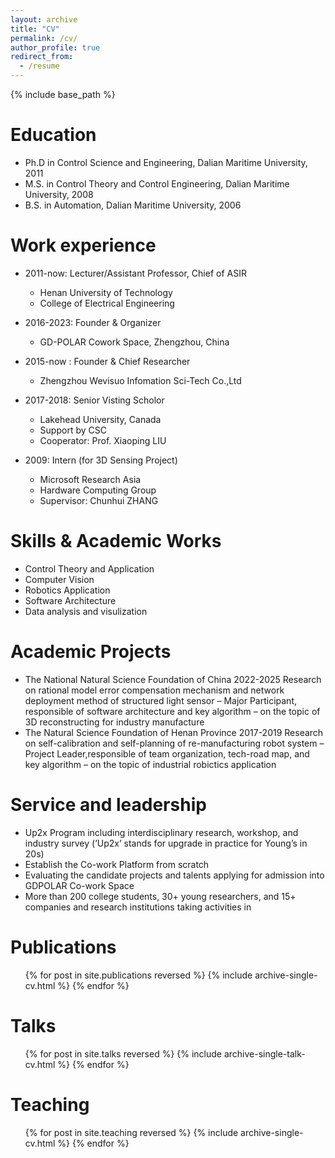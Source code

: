 ```yaml
---
layout: archive
title: "CV"
permalink: /cv/
author_profile: true
redirect_from:
  - /resume
---
```


{% include base_path %}

Education
======
* Ph.D in Control Science and Engineering, Dalian Maritime University, 2011
* M.S. in Control Theory and Control Engineering, Dalian Maritime University, 2008
* B.S. in Automation, Dalian Maritime University, 2006

Work experience
======
* 2011-now: Lecturer/Assistant Professor, Chief of ASIR
  * Henan University of Technology
  * College of Electrical Engineering

* 2016-2023: Founder & Organizer
  * GD-POLAR Cowork Space, Zhengzhou, China

* 2015-now : Founder & Chief Researcher 
  * Zhengzhou Wevisuo Infomation Sci-Tech Co.,Ltd

* 2017-2018: Senior Visting Scholor
  * Lakehead University, Canada
  * Support by CSC
  * Cooperator: Prof. Xiaoping LIU

* 2009: Intern (for 3D Sensing Project)
  * Microsoft Research Asia
  * Hardware Computing Group
  * Supervisor: Chunhui ZHANG

 
Skills & Academic Works
======
* Control Theory and Application
* Computer Vision
* Robotics Application
* Software Architecture
* Data analysis and visulization

Academic Projects
======
* The National Natural Science Foundation of China 2022-2025
  Research on rational model error compensation mechanism and network deployment method of structured light sensor
  – Major Participant, responsible of software architecture and key algorithm
  – on the topic of 3D reconstructing for industry manufacture
* The Natural Science Foundation of Henan Province 2017-2019
  Research on self-calibration and self-planning of re-manufacturing robot system
  – Project Leader,responsible of team organization, tech-road map, and key algorithm
  – on the topic of industrial robictics application

Service and leadership
======
* Up2x Program including interdisciplinary research, workshop, and industry survey (’Up2x’ stands for upgrade in practice for Young’s in 20s)
* Establish the Co-work Platform from scratch
* Evaluating the candidate projects and talents applying for admission into GDPOLAR Co-work Space
* More than 200 college students, 30+ young researchers, and 15+ companies and research institutions taking
activities in

Publications
======
  <ul>{% for post in site.publications reversed %}
    {% include archive-single-cv.html %}
  {% endfor %}</ul>
  
Talks
======
  <ul>{% for post in site.talks reversed %}
    {% include archive-single-talk-cv.html  %}
  {% endfor %}</ul>
  
Teaching
======
  <ul>{% for post in site.teaching reversed %}
    {% include archive-single-cv.html %}
  {% endfor %}</ul>
  

